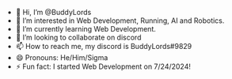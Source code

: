 - 👋 Hi, I’m @BuddyLords
- 👀 I’m interested in Web Development, Running, AI and Robotics.
- 🌱 I’m currently learning Web Development.
- 💞️ I’m looking to collaborate on discord
- 📫 How to reach me, my discord is BuddyLords#9829
- 😄 Pronouns: He/Him/Sigma
- ⚡ Fun fact: I started Web Development on 7/24/2024!

<!---
BuddyLords/BuddyLords is a ✨ special ✨ repository because its `README.md` (this file) appears on your GitHub profile.
You can click the Preview link to take a look at your changes.
--->
